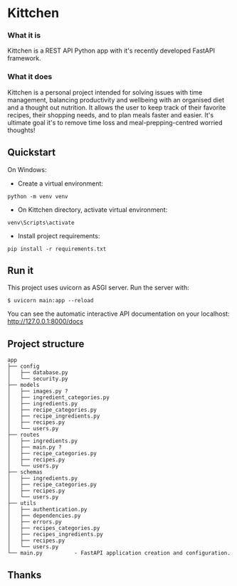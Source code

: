 # Kittchen

### What it is
Kittchen is a REST API Python app with it's recently developed FastAPI framework.

### What it does
Kittchen is a personal project intended for solving issues with time management, balancing productivity and wellbeing with an organised diet and a thought out nutrition.
It allows the user to keep track of their favorite recipes, their shopping needs, and to plan meals faster and easier.
It's ultimate goal it's to remove time loss and meal-prepping-centred worried thoughts!

## Quickstart
On Windows:

* Create a virtual environment:

```
python -m venv venv
```

* On Kittchen directory, activate virtual environment:

```
venv\Scripts\activate
```

* Install project requirements:

```
pip install -r requirements.txt
```

## Run it
This project uses uvicorn as ASGI server. Run the server with:

```
$ uvicorn main:app --reload
```

You can see the automatic interactive API documentation on your localhost: http://127.0.0.1:8000/docs

## Project structure
    app
    ├── config            
    │   ├── database.py
    │   └── security.py 
    ├── models
    │   ├── images.py ?
    │   ├── ingredient_categories.py
    │   ├── ingredients.py
    │   ├── recipe_categories.py
    │   ├── recipe_ingredients.py
    │   ├── recipes.py
    │   └── users.py
    ├── routes
    │   ├── ingredients.py
    │   ├── main.py ?
    │   ├── recipe_categories.py
    │   ├── recipes.py
    │   └── users.py
    ├── schemas
    │   ├── ingredients.py
    │   ├── recipe_categories.py
    │   ├── recipes.py
    │   └── users.py
    ├── utils
    │   ├── authentication.py
    │   ├── dependencies.py
    │   ├── errors.py
    │   ├── recipes_categories.py
    │   ├── recipes_ingredients.py
    │   ├── recipes.py
    │   └── users.py
    └── main.py          - FastAPI application creation and configuration.


## Thanks
